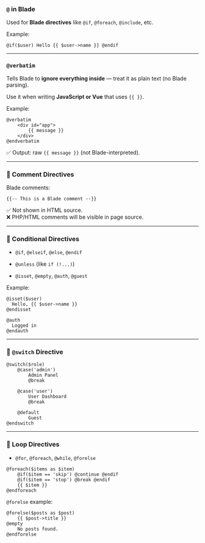### `@` in Blade

Used for **Blade directives** like `@if`, `@foreach`, `@include`, etc.

Example:

```blade
@if($user) Hello {{ $user->name }} @endif
```

---

### `@verbatim`

Tells Blade to **ignore everything inside** — treat it as plain text (no Blade parsing).

Use it when writing **JavaScript or Vue** that uses `{{ }}`.

Example:

```blade
@verbatim
    <div id="app">
        {{ message }}
    </div>
@endverbatim
```

✅ Output: raw `{{ message }}` (not Blade-interpreted).

------
### 🔹 Comment Directives

Blade comments:

```blade
{{-- This is a Blade comment --}}
```

✅ Not shown in HTML source.  
❌ PHP/HTML comments will be visible in page source.

---

### 🔹 Conditional Directives

- `@if`, `@elseif`, `@else`, `@endif`
    
- `@unless` (like `if (!...)`)
    
- `@isset`, `@empty`, `@auth`, `@guest`
    

Example:

```blade
@isset($user)
  Hello, {{ $user->name }}
@endisset

@auth
  Logged in
@endauth
```

---
### 🔹 `@switch` Directive

```blade
@switch($role)
    @case('admin')
        Admin Panel
        @break

    @case('user')
        User Dashboard
        @break

    @default
        Guest
@endswitch
```

---

### 🔹 Loop Directives

- `@for`, `@foreach`, `@while`, `@forelse`
    

```blade
@foreach($items as $item)
    @if($item == 'skip') @continue @endif
    @if($item == 'stop') @break @endif
    {{ $item }}
@endforeach
```

`@forelse` example:

```blade
@forelse($posts as $post)
    {{ $post->title }}
@empty
    No posts found.
@endforelse
```